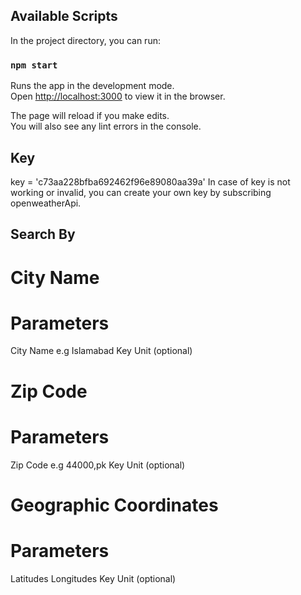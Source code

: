 ## Available Scripts

In the project directory, you can run:

### `npm start`

Runs the app in the development mode.<br />
Open [http://localhost:3000](http://localhost:3000) to view it in the browser.

The page will reload if you make edits.<br />
You will also see any lint errors in the console.

## Key
key = 'c73aa228bfba692462f96e89080aa39a'
In case of key is not working or invalid, you can create your own key by subscribing openweatherApi.

## Search By
# City Name

# Parameters
City Name e.g Islamabad
Key
Unit (optional)

# Zip Code

# Parameters
Zip Code e.g 44000,pk
Key
Unit (optional)

# Geographic Coordinates

# Parameters
Latitudes
Longitudes
Key
Unit (optional)

